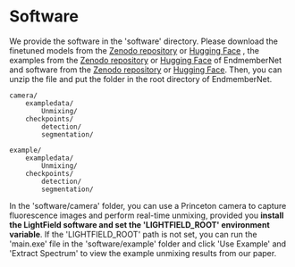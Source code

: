 # Software
We provide the software in the 'software' directory. Please download the finetuned models  from the [Zenodo repository](https://doi.org/10.5281/zenodo.13622929) or [Hugging Face](https://huggingface.co/Orange066/Unmixing_Model) , the examples from the [Zenodo repository](https://doi.org/10.5281/zenodo.13622692) or [Hugging Face](https://huggingface.co/datasets/Orange066/Unmixing_ExampleData) of EndmemberNet and software from the [Zenodo repository](https://doi.org/10.5281/zenodo.13622929) or [Hugging Face](https://huggingface.co/Orange066/Unmixing_Model). Then, you can unzip the file and put the folder in the root directory of EndmemberNet.

```
camera/
    exampledata/
        Unmixing/
    checkpoints/
        detection/
        segmentation/
        
example/ 
    exampledata/
        Unmixing/
    checkpoints/
        detection/
        segmentation/
```

In the 'software/camera' folder, you can use a Princeton camera to capture fluorescence images and perform real-time unmixing, provided you **install the LightField software and set the 'LIGHTFIELD_ROOT' environment variable**. If the 'LIGHTFIELD_ROOT' path is not set, you can run the 'main.exe' file in the 'software/example' folder and click 'Use Example' and 'Extract Spectrum' to view the example unmixing results from our paper.

